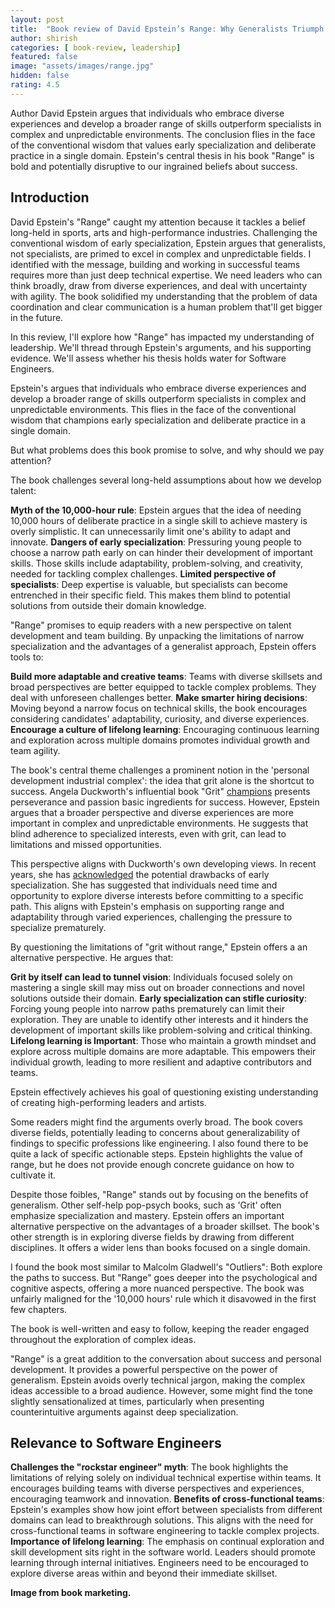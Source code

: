 ```yaml
---
layout: post
title:  "Book review of David Epstein’s Range: Why Generalists Triumph in a Specialized World"
author: shirish
categories: [ book-review, leadership]
featured: false
image: "assets/images/range.jpg"
hidden: false
rating: 4.5
---
```

Author David Epstein argues that individuals who embrace diverse experiences and develop a broader range of skills outperform specialists in complex and unpredictable environments. The conclusion flies in the face of the conventional wisdom that values early specialization and deliberate practice in a single domain. Epstein's central thesis in his book "Range" is bold and potentially disruptive to our ingrained beliefs about success. 

## Introduction

David Epstein's "Range" caught my attention because it tackles a belief long-held in sports, arts and high-performance industries. Challenging the conventional wisdom of early specialization, Epstein argues that generalists, not specialists, are primed to excel in complex and unpredictable fields. I identified with the message, building and working in successful teams requires more than just deep technical expertise. We need leaders who can think broadly, draw from diverse experiences, and deal with uncertainty with agility. The book solidified my understanding that the problem of data coordination and clear communication is a human problem that'll get bigger in the future.

In this review, I'll explore how "Range" has impacted my understanding of leadership. We'll thread through Epstein's arguments, and his supporting evidence. We'll assess whether his thesis holds water for Software Engineers.

Epstein's argues that individuals who embrace diverse experiences and develop a broader range of skills outperform specialists in complex and unpredictable environments. This flies in the face of the conventional wisdom that champions early specialization and deliberate practice in a single domain.

But what problems does this book promise to solve, and why should we pay attention?

The book challenges several long-held assumptions about how we develop talent:

__Myth of the 10,000-hour rule__: Epstein argues that the idea of needing 10,000 hours of deliberate practice in a single skill to achieve mastery is overly simplistic. It can unnecessarily limit one's ability to adapt and innovate.
__Dangers of early specialization__: Pressuring young people to choose a narrow path early on can hinder their development of important skills. Those skills include adaptability, problem-solving, and creativity, needed for tackling complex challenges.
__Limited perspective of specialists__: Deep expertise is valuable, but specialists can become entrenched in their specific field. This makes them blind to potential solutions from outside their domain knowledge.

"Range" promises to equip readers with a new perspective on talent development and team building. By unpacking the limitations of narrow specialization and the advantages of a generalist approach, Epstein offers tools to:

__Build more adaptable and creative teams__: Teams with diverse skillsets and broad perspectives are better equipped to tackle complex problems. They deal with unforeseen challenges better.
__Make smarter hiring decisions__: Moving beyond a narrow focus on technical skills, the book encourages considering candidates' adaptability, curiosity, and diverse experiences.
__Encourage a culture of lifelong learning__: Encouraging continuous learning and exploration across multiple domains promotes individual growth and team agility.

The book's central theme challenges a prominent notion in the 'personal development industrial complex': the idea that grit alone is the shortcut to success. Angela Duckworth's influential book "Grit" [champions](https://angeladuckworth.com/grit-book/) presents perseverance and passion basic ingredients for success. However, Epstein argues that a broader perspective and diverse experiences are more important in complex and unpredictable environments. He suggests that blind adherence to specialized interests, even with grit, can lead to limitations and missed opportunities.

This perspective aligns with Duckworth's own developing views. In recent years, she has [acknowledged](https://www.edsurge.com/news/2018-04-20-angela-duckworth-says-grit-is-not-enough-she-s-building-tools-to-boost-student-character) the potential drawbacks of early specialization. She has suggested that individuals need time and opportunity to explore diverse interests before committing to a specific path. This aligns with Epstein's emphasis on supporting range and adaptability through varied experiences, challenging the pressure to specialize prematurely.

By questioning the limitations of "grit without range," Epstein offers a an alternative perspective. He argues that:

__Grit by itself can lead to tunnel vision__: Individuals focused solely on mastering a single skill may miss out on broader connections and novel solutions outside their domain.
__Early specialization can stifle curiosity__: Forcing young people into narrow paths prematurely can limit their exploration. They are unable to identify other interests and it hinders the development of important skills like problem-solving and critical thinking.
__Lifelong learning is Important__: Those who maintain a growth mindset and explore across multiple domains are more adaptable. This empowers their individual growth, leading to more resilient and adaptive contributors and teams.

Epstein effectively achieves his goal of questioning existing understanding of creating high-performing leaders and artists.

Some readers might find the arguments overly broad. The book covers diverse fields, potentially leading to concerns about generalizability of findings to specific professions like engineering. I also found there to be quite a lack of specific actionable steps. Epstein highlights the value of range, but he does not provide enough concrete guidance on how to cultivate it.

Despite those foibles, "Range" stands out by focusing on the benefits of generalism. Other self-help pop-psych books, such as 'Grit' often emphasize specialization and mastery. Epstein offers an important alternative perspective on the advantages of a broader skillset. The book's other strength is in exploring diverse fields by drawing from different disciplines. It offers a wider lens than books focused on a single domain.

I found the book most similar to Malcolm Gladwell's "Outliers": Both explore the paths to success. But "Range" goes deeper into the psychological and cognitive aspects, offering a more nuanced perspective. The book was unfairly maligned for the '10,000 hours' rule which it disavowed in the first few chapters.

The book is well-written and easy to follow, keeping the reader engaged throughout the exploration of complex ideas.
 
"Range" is a great addition to the conversation about success and personal development. It provides a powerful perspective on the power of generalism. Epstein avoids overly technical jargon, making the complex ideas accessible to a broad audience. However, some might find the tone slightly sensationalized at times, particularly when presenting counterintuitive arguments against deep specialization.


## Relevance to Software Engineers

**Challenges the "rockstar engineer" myth**: The book highlights the limitations of relying solely on individual technical expertise within teams. It encourages building teams with diverse perspectives and experiences, encouraging teamwork and innovation.
**Benefits of cross-functional teams**: Epstein's examples show how joint effort between specialists from different domains can lead to breakthrough solutions. This aligns with the need for cross-functional teams in software engineering to tackle complex projects.
**Importance of lifelong learning**: The emphasis on continual exploration and skill development sits right in the software world. Leaders should promote learning through internal initiatives. Engineers need to be encouraged to explore diverse areas within and beyond their immediate skillset.

__Image from book marketing.__